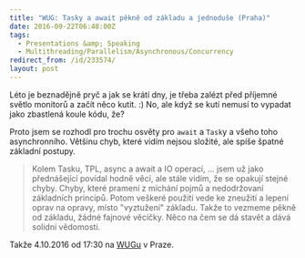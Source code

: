```yaml
---
title: "WUG: Tasky a await pěkně od základu a jednoduše (Praha)"
date: 2016-09-22T06:48:00Z
tags:
  - Presentations &amp; Speaking
  - Multithreading/Parallelism/Asynchronous/Concurrency
redirect_from: /id/233574/
layout: post
---
```

Léto je beznadějně pryč a jak se krátí dny, je třeba zalézt před příjemné světlo monitorů a začít něco kutit. :) No, ale když se kutí nemusí to vypadat jako zbastlená koule kódu, že?

<!-- excerpt -->

Proto jsem se rozhodl pro trochu osvěty pro `await` a `Task`y a všeho toho asynchronního. Většinu chyb, které vidím nejsou složité, ale spíše špatné základní postupy.

> Kolem Tasku, TPL, async a await a IO operací, ... jsem už jako přednášející povídal hodně věcí, ale stále vidím, že se opakují stejné chyby. Chyby, které pramení z míchání pojmů a nedodržovaní základních principů. Potom veškeré použití vede ke zneužití a lepení oprav na opravy, místo "vyztužení" základu. Takže to vezmeme pěkně od základu, žádné fajnové věcičky. Něco na čem se dá stavět a dává solidní vědomosti. 

Takže 4.10.2016 od 17:30 na [WUGu][1] v Praze.

[1]: http://wug.cz/praha/akce/760-Tasky-a-await-pekne-od-zakladu-a-jednoduse